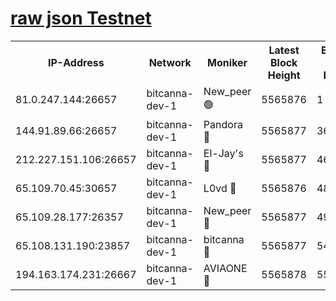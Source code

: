 [raw json Testnet](https://rpc-check.bcat.stavr.tech/bcat/rpc-bcat-result.json)
=


<table><tr><th>IP-Address</th><th>Network</th><th>Moniker</th><th>Latest Block Height</th><th>Earliest Block Height</th><th>Catching Up</th><th>Tx Index</th><th>Voting Power</th><th>Scan Time</th></tr><tr><td>81.0.247.144:26657</td><td>bitcanna-dev-1</td><td>New_peer 🟢</td><td>5565876</td><td>1</td><td>False</td><td>on</td><td>0</td><td>2023-12-18T15:43:49.846995082UTC</td></tr><tr><td>144.91.89.66:26657</td><td>bitcanna-dev-1</td><td>Pandora 🔴</td><td>5565877</td><td>3675711</td><td>False</td><td>on</td><td>2096387</td><td>2023-12-18T15:43:59.630279484UTC</td></tr><tr><td>212.227.151.106:26657</td><td>bitcanna-dev-1</td><td>El-Jay's 🔴</td><td>5565877</td><td>4670391</td><td>False</td><td>on</td><td>2218164</td><td>2023-12-18T15:43:56.572170615UTC</td></tr><tr><td>65.109.70.45:30657</td><td>bitcanna-dev-1</td><td>L0vd 🔴</td><td>5565876</td><td>4828155</td><td>False</td><td>on</td><td>7920</td><td>2023-12-18T15:43:50.198675262UTC</td></tr><tr><td>65.109.28.177:26357</td><td>bitcanna-dev-1</td><td>New_peer 🔴</td><td>5565877</td><td>4952911</td><td>False</td><td>on</td><td>2237067</td><td>2023-12-18T15:43:56.918255512UTC</td></tr><tr><td>65.108.131.190:23857</td><td>bitcanna-dev-1</td><td>bitcanna 🔴</td><td>5565877</td><td>5465877</td><td>False</td><td>off</td><td>82368</td><td>2023-12-18T15:43:57.270702889UTC</td></tr><tr><td>194.163.174.231:26667</td><td>bitcanna-dev-1</td><td>AVIAONE 🔴</td><td>5565878</td><td>5555271</td><td>False</td><td>on</td><td>1949865</td><td>2023-12-18T15:44:02.021978250UTC</td></tr></table>